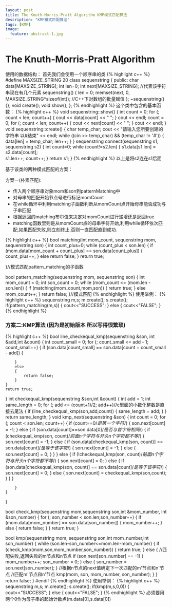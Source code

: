 ```yaml
---
layout: post
title: The Knuth-Morris-Pratt Algorithm KMP模式匹配算法
description: "KMP模式匹配算法"
tags: [KMP]
image:
  feature: abstract-1.jpg
---
```

# The Knuth-Morris-Pratt Algorithm
使用的数据结构：
首先我们会使用一个顺序串的类
{% highlight c++ %}
#define MAXSIZE_STRING 20
class sequenstring
{
public:
	char data[MAXSIZE_STRING];
	int len=0;
	int next[MAXSIZE_STRING];
	//代表该字符串现在有几个元素
	sequenstring()
	{
		len = 0;
		memset(next, 0, MAXSIZE_STRING*sizeof(int));
		//C++下对数组的批量赋值
	};
	~sequenstring(){};
	void create();
	void show();
};
{% endhighlight %}
这个类中包含的基本函数：
{% highlight c++ %}
void sequenstring::show()
{
	int count = 0;
	for (; count < len; count++)
	{
		cout << data[count] << " ";
	}
	cout << endl;
	count = 0;
	for (; count < len; count++)
	{
		cout << next[count] << " ";
	}
	cout << endl;
}
void sequenstring::create()
{
	char temp_char;
	cout << "请输入您所要创建的字符串 以#结束" << endl;
	while ((cin >> temp_char) && (temp_char != '#'))
	{
		data[len] = temp_char;
		len++;
	}
}
sequenstring connect(sequenstring s1, sequenstring s2)
{
	int count=0;
	while (count!=s2.len)
	{
		s1.data[s1.len] = s2.data[count];	
		s1.len++;
		count++;
	}
	return s1;
}
{% endhighlight %}
以上是将s2连在s1后面

基于该类的两种模式匹配的方案：

方案一(朴素匹配):

- 传入两个顺序串对象mom和son到patternMatching中
- 对母串的匹配开始节点号进行标记momCount
- 在while循环中利用matching子函数判断从momCount点开始母串能否成功与子串匹配
- 根据返回的matching布尔值来决定对momCount进行递增还是返回true
- matching函数里则是从momCount点的母串字符开始,利用while循环依次匹配,如果匹配失败,则立刻终止,否则一直匹配直到成功.

{% highlight c++ %}
bool matching(int mom_count, sequenstring mom, sequenstring son)
{
	int count_plus=0;
	while (count_plus < son.len)
	{
		if (mom.data[mom_count + count_plus] == son.data[count_plus])
		{
			count_plus++;
		}
		else return false;
	}
	return true;
	
}//模式匹配pattern_matching的子函数

bool pattern_matching(sequenstring mom, sequenstring son)
{
	int mom_count = 0;
	int son_count = 0;
	while (mom_count <= (mom.len - son.len))
	{
		if (matching(mom_count,mom,son))
		{
			return true;
		}
		else mom_count++;
	}
	return false;
}//模式匹配
{% endhighlight %}
使用举例：
{% highlight c++ %}
sequenstring m,s;
m.create();
s.create();
if(pattern_matching(m,s))
{
	cout<<"SUCCESS";
}
else
{
	cout<<"FALSE";
}
{% endhighlight %}
### 方案二:KMP算法 (因为是初始版本 所以写得很繁琐)
{% highlight c++ %}
bool line_checkequal_kmp(sequenstring &son, int &add,int &count)
{
	int count_small = 0;
	for (; count_small <= add - 1; count_small++)
	{
		if (son.data[count_small] == son.data[count + count_small - add])
		{

		}
		else
		{
			return false;
		}
	}
	return true;
}
int checkequal_kmp(sequenstring &son,int &count)
{
	int add = 1;
	int same_length = 0;
	for (; add <= (count+1)/2; add++)//c里面的小数化整数是直接去尾法
	{
		if (line_checkequal_kmp(son,add,count))
		{
			same_length = add;
		}
	}
	return same_length;
}
void kmp_next(sequenstring &son)
{
	int count = 0;
	for (; count < son.len; count++)
	{
		if (count==0/*是第一个字符*/)
		{
			son.next[count] = -1;
		}
		else
		{
			if (son.data[count]==son.data[0]/*是否与首字符相同*/)
			{
				if (checkequal_kmp(son, count)/*前面n个字符与开头n个字符都不等*/)
				{
					son.next[count] = -1;
				}
				else
				{
					if (son.data[checkequal_kmp(son, count)] == son.data[count]/*是等于该字符*/)
					{
						son.next[count] = -1;
					}
					else
					{
						son.next[count] = 0;
					}
				}
			}
			else
			{
				if (!checkequal_kmp(son, count)/*前面n个字符与开头n个字符都不等*/)
				{
					son.next[count] = 0;
				}
				else
				{
					if (son.data[checkequal_kmp(son, count)] == son.data[count]/*是等于该字符*/)
					{
						son.next[count] = 0;
					}
					else
					{
						son.next[count] = checkequal_kmp(son,count);
					}
				}
			}

		}
	}
	
}

bool check_kmp(sequenstring mom,sequenstring son,int &mom_number, int &son_number)
{
	for (; son_number < son.len;son_number++)
	{
		if (mom.data[mom_number] == son.data[son_number])
		{
			mom_number++;
		}
		else
		{
			return false;
		}
	}
	return true;
}

bool kmp(sequenstring mom, sequenstring son,int mom_number,int son_number)
{
	while (son.len-son_number<=mom.len-mom_number)
	{
		if (check_kmp(mom,son,mom_number,son_number))
			{
				return true;
			}
			else
			{
				//匹配失败,返回失败的m节点和n节点
				if (son.next[son_number] == -1)
				{
					mom_number++;
					son_number = 0;
				}
				else
				{
					son_number = son.next[son_number];
				}
				//根据n节点的next值确定下一次匹配的m'节点和n'节点
				//匹配m'节点和n'节点
				kmp(mom, son, mom_number, son_number);
			}
	}
	return false;
}
#endif
{% endhighlight %}
使用举例：
{% highlight c++ %}
sequenstring m,s;
m.create();
s.create();
if(kmp(m,s,0,0))
{
	cout<<"SUCCESS";
}
else
{
	cout<<"FALSE";
}
{% endhighlight %}
必须要用两个0作为母子串的起始计数点(m.data[0],s.data[0])